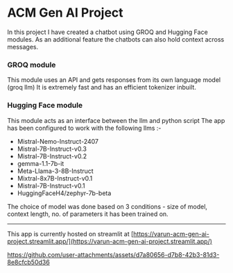 # ACM Gen AI Project
In this project I have created a chatbot using GROQ and Hugging Face modules.
As an additional feature the chatbots can also hold context across messages.

### GROQ module
This module uses an API and gets responses from its own language model (groq llm)
It is extremely fast and has an efficient tokenizer inbuilt.

### Hugging Face module
This module acts as an interface between the llm and python script
The app has been configured to work with the following llms :-
- Mistral-Nemo-Instruct-2407
- Mistral-7B-Instruct-v0.3
- Mistral-7B-Instruct-v0.2
- gemma-1.1-7b-it
- Meta-Llama-3-8B-Instruct
- Mixtral-8x7B-Instruct-v0.1
- Mistral-7B-Instruct-v0.1
- HuggingFaceH4/zephyr-7b-beta

The choice of model was done based on 3 conditions - size of model, context length, no. of parameters it has been trained on.

---

This app is currently hosted on streamlit at [https://varun-acm-gen-ai-project.streamlit.app/](https://varun-acm-gen-ai-project.streamlit.app/)


https://github.com/user-attachments/assets/d7a80656-d7b8-42b3-81d3-8e8cfcb50d36

